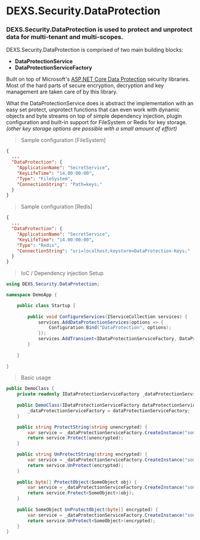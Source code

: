 # DEXS.Security.DataProtection

### DEXS.Security.DataProtection is used to protect and unprotect data for multi-tenant and multi-scopes.

DEXS.Security.DataProtection is comprised of two main building blocks: 
- **DataProtectionService**
- **DataProtectionServiceFactory**

Built on top of Microsoft's [ASP.NET Core Data Protection](https://docs.microsoft.com/en-us/aspnet/core/security/data-protection/introduction) security libraries. Most of the hard parts of secure encryption, decryption and key management are taken care of by this library. 

What the DataProtectionService does is abstract the implementation with an easy set protect, unprotect functions that can even work with dynamic objects and byte streams on top of simple dependency injection, plugin configuration and built-in support for FileSystem or Redis for key storage. _(other key storage options are possible with a small amount of effort)_

> Sample configuration [FileSystem]
```json
{
  ...
  "DataProtection": {
	"ApplicationName": "SecretService",
    "KeyLifeTime": "14.00:00:00",
    "Type": "FileSystem",
    "ConnectionString": "Path=keys;"
  }
}
```

> Sample configuration [Redis]
```json
{
  ...
  "DataProtection": {
	"ApplicationName": "SecretService",
    "KeyLifeTime": "14.00:00:00",
    "Type": "Redis",
    "ConnectionString": "uri=localhost;keystore=DataProtection-Keys;"
  }
}
```

> IoC / Dependency injection Setup
```csharp
using DEXS.Security.DataProtection;

namespace DemoApp {

	public class Startup {
	
		public void ConfigureServices(IServiceCollection services) {
			services.AddDataProtectionServices(options => {
				Configuration.Bind("DataProtection", options);
			});
			services.AddTransient<IDataProtectionServiceFactory, DataProtectionServiceFactory>();
		}
		
	}
	
}
```
> Basic usage
```csharp
public DemoClass {
	private readonly IDataProtectionServiceFactory _dataProtectionServiceFactory;
	
	public DemoClass(IDataProtectionServiceFactory dataProtectionServiceFactory) {
		_dataProtectionServiceFactory = dataProtectionServiceFactory;
	}

	public string ProtectString(string unencrypted) {
		var service = _dataProtectionServiceFactory.CreateInstance("somescope");
		return service.Protect(unencrypted);
	}

	public string UnProtectString(string encrypted) {
		var service = _dataProtectionServiceFactory.CreateInstance("somescope");
		return service.UnProtect(encrypted);
	}
	
	public byte[] ProtectObject(SomeObject obj) {
		var service = _dataProtectionServiceFactory.CreateInstance("somescope");
		return service.Protect<SomeObject>(obj);
	}
	
	public SomeObject UnProtectObject(byte[] encrypted) {
		var service = _dataProtectionServiceFactory.CreateInstance("somescope");
		return service.UnProtect<SomeObject>(encrypted);
	}
}
```
